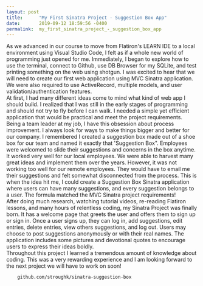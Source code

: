 ```yaml
---
layout: post
title:      "My First Sinatra Project - Suggestion Box App"
date:       2019-09-12 18:59:56 -0400
permalink:  my_first_sinatra_project_-_suggestion_box_app
---
```


As we advanced in our course to move from Flatiron's LEARN IDE to a local environment using Visual Studio Code, I felt as if a whole new world of programming just opened for me. Immediately, I began to explore how to use the terminal, connect to Github, use DB Browser for my SQLite, and test printing something on the web using shotgun. I was excited to hear that we will need to create our first web application using MVC Sinatra application. We were also required to use ActiveRecord, multiple models, and user validation/authentication features. 		
    At first, I had many different ideas come to mind what kind of web app I should build. I realized that I was still in the early stages of programming and should not try to fly before I can walk. I needed a simple yet efficient application that would be practical and meet the project requirements. Being a team leader at my job, I have this obsession about process improvement. I always look for ways to make things bigger and better for our company. I remembered I created a suggestion box made out of a shoe box for our team and named it exactly that 'Suggestion Box". Employees were welcomed to slide their suggestions and concerns in the box anytime. It worked very well for our local employees. We were able to harvest many great ideas and implement them over the years. However, it was not working too well for our remote employees. They would have to email me their suggestions and felt somewhat disconnected from the process. This is when the idea hit me, I could create a Suggestion Box Sinatra application where users can have many suggestions, and every suggestion belongs to a user. The formula matched the MVC Sinatra project requirements! 		
		 After doing much research, watching tutorial videos, re-reading Flatiron lessons, and many hours of relentless coding, my Sinatra Project was finally born. It has a welcome page that greets the user and offers them to sign up or sign in. Once a user signs up, they can log in, add suggestions, edit entries, delete entries, view others suggestions, and log out. Users may choose to post suggestions anonymously or with their real names. The application includes some pictures and devotional quotes to encourage users to express their ideas boldly. 		 
    Throughout this project I learned a tremendous amount of knowledge about coding. This was a very rewarding experience and I am looking forward to the next project we will have to work on soon! 
		
		
		github.com/stroughk/sinatra-suggestion-box 

